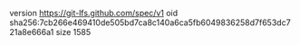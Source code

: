 version https://git-lfs.github.com/spec/v1
oid sha256:7cb266e469410de505bd7ca8c140a6ca5fb6049836258d7f653dc721a8e666a1
size 1585
